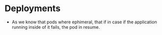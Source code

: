 # Deployments

- As we know that pods where ephimeral, that if in case if the application running inside of it 
fails, the pod in resume.
